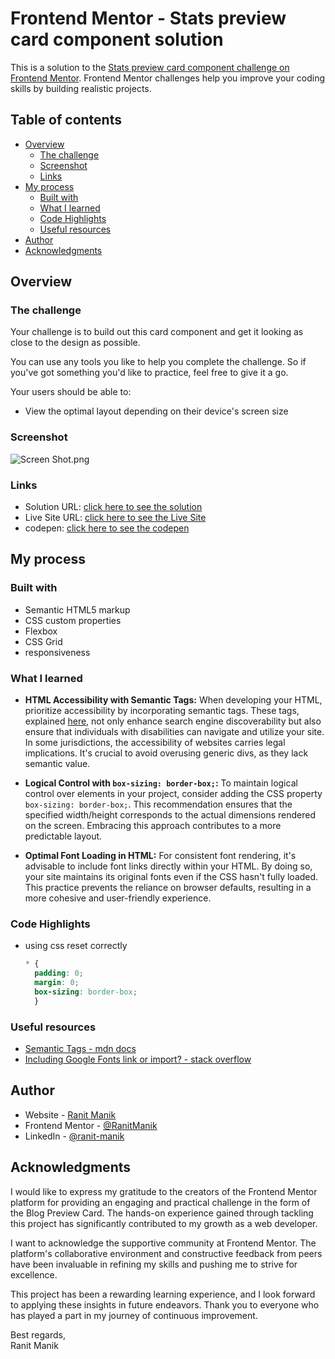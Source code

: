 # Frontend Mentor - Stats preview card component solution

This is a solution to
the [Stats preview card component challenge on Frontend Mentor](https://www.frontendmentor.io/challenges/stats-preview-card-component-8JqbgoU62).
Frontend Mentor challenges help you improve your coding skills by building realistic projects.

## Table of contents

- [Overview](#overview)
    - [The challenge](#the-challenge)
    - [Screenshot](#screenshot)
    - [Links](#links)
- [My process](#my-process)
    - [Built with](#built-with)
    - [What I learned](#what-i-learned)
    - [Code Highlights](#code-highlights)
    - [Useful resources](#Useful-resources)
- [Author](#author)
- [Acknowledgments](#acknowledgments)

## Overview

### The challenge

Your challenge is to build out this card component and get it looking as close to the design as possible.

You can use any tools you like to help you complete the challenge. So if you've got something you'd like to practice,
feel free to give it a go.

Your users should be able to:

- View the optimal layout depending on their device's screen size

### Screenshot

![Screen Shot.png](Screen%20Shot.png)

### Links

- Solution
  URL: [click here to see the solution](https://www.frontendmentor.io/solutions/statspreviewcardcomponent-using-css-Yp0fsleRKH)
- Live Site
  URL: [click here to see the Live Site](https://ranitmanik.github.io/frontendmentor-challenges/FrontendMentor07%E2%80%94stats-preview-card-component/index.html)
- codepen: [click here to see the codepen](https://codepen.io/RANIT-MANIK/pen/MWxyvVP)

## My process

### Built with

- Semantic HTML5 markup
- CSS custom properties
- Flexbox
- CSS Grid
- responsiveness

### What I learned

- **HTML Accessibility with Semantic Tags:**
  When developing your HTML, prioritize accessibility by incorporating semantic tags. These tags,
  explained [here](https://developer.mozilla.org/en-US/docs/Glossary/Semantics), not only enhance search engine
  discoverability but also ensure that individuals with disabilities can navigate and utilize your site. In some
  jurisdictions, the accessibility of websites carries legal implications. It's crucial to avoid overusing generic divs,
  as they lack semantic value.

- **Logical Control with `box-sizing: border-box;`:**
  To maintain logical control over elements in your project, consider adding the CSS property `box-sizing: border-box;`.
  This recommendation ensures that the specified width/height corresponds to the actual dimensions rendered on the
  screen.
  Embracing this approach contributes to a more predictable layout.

- **Optimal Font Loading in HTML:**
  For consistent font rendering, it's advisable to include font links directly within your HTML. By doing so, your site
  maintains its original fonts even if the CSS hasn't fully loaded. This practice prevents the reliance on browser
  defaults, resulting in a more cohesive and user-friendly experience.

### Code Highlights

- using css reset correctly
  ```css
  * {
    padding: 0;
    margin: 0;
    box-sizing: border-box;
    }
  ```

### Useful resources

- [Semantic Tags - mdn docs](https://developer.mozilla.org/en-US/docs/Glossary/Semantics)
- [Including Google Fonts link or import? - stack overflow](https://stackoverflow.com/questions/12316501/including-google-fonts-link-or-import)

## Author

- Website - [Ranit Manik](https://ranitmanik.github.io/Portfolio-1.0)
- Frontend Mentor - [@RanitManik](https://www.frontendmentor.io/profile/RanitManik)
- LinkedIn - [@ranit-manik](https://www.linkedin.com/in/ranit-manik/)

## Acknowledgments

I would like to express my gratitude to the creators of the Frontend Mentor platform for providing an engaging and
practical challenge in the form of the Blog Preview Card. The hands-on experience gained through tackling this project
has significantly contributed to my growth as a web developer.

I want to acknowledge the supportive community at Frontend Mentor. The platform's collaborative environment and
constructive feedback from peers have been invaluable in refining my skills and pushing me to strive for excellence.

This project has been a rewarding learning experience, and I look forward to applying these insights in future
endeavors. Thank you to everyone who has played a part in my journey of continuous improvement.

Best regards,<br>
Ranit Manik

